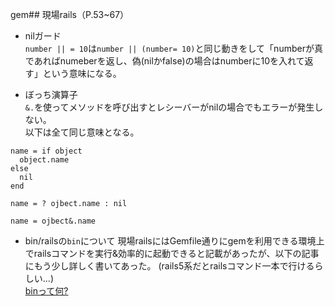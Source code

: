 gem## 現場rails（P.53~67）
- nilガード  
`number || = 10`は`number || (number= 10)`と同じ動きをして「numberが真であればnumeberを返し、偽(nilかfalse)の場合はnumberに10を入れて返す」という意味になる。  

- ぼっち演算子  
`&.`を使ってメソッドを呼び出すとレシーバーがnilの場合でもエラーが発生しない。  
以下は全て同じ意味となる。  
```
name = if object
  object.name
else
  nil
end
```
```
name = ? ojbect.name : nil
```
```
name = ojbect&.name
```

- bin/railsの`bin`について
現場railsにはGemfile通りにgemを利用できる環境上でrailsコマンドを実行&効率的に起動できると記載があったが、以下の記事にもう少し詳しく書いてあった。 (rails5系だとrailsコマンド一本で行けるらしい...)   
[binって何?](http://song-of-life.hatenablog.com/entry/2017/04/28/111445)